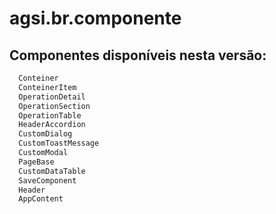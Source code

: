 # agsi.br.componente

## Componentes disponíveis nesta versão:


```python
  Conteiner
  ConteinerItem
  OperationDetail
  OperationSection
  OperationTable   
  HeaderAccordion
  CustomDialog
  CustomToastMessage
  CustomModal
  PageBase
  CustomDataTable
  SaveComponent
  Header
  AppContent
  ```
 
